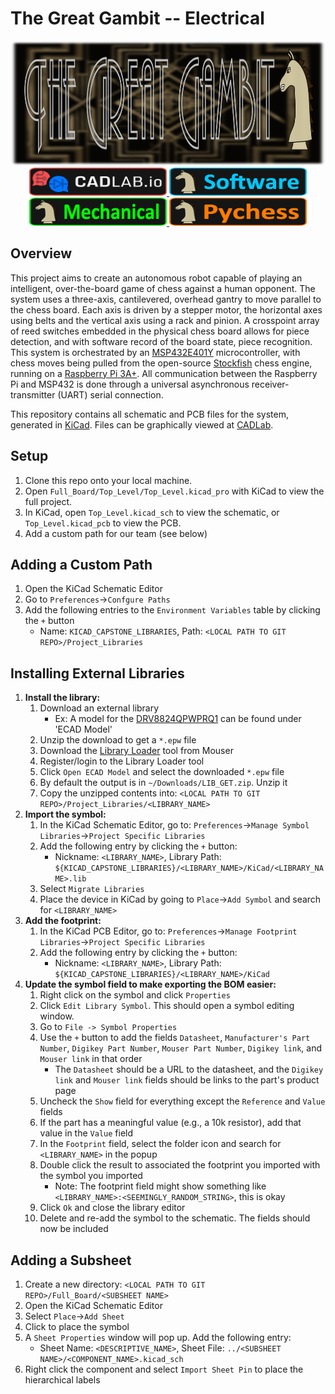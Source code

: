 # The Great Gambit -- Electrical

<!-- Buttons that link to the associated repos, uncomment all but this repo -->
<center>
    <img src="./Images/logo_large.png" alt="The Great Gambit Logo" style="height:200px;width:880px">
    <br>
    <a href="https://cadlab.io/project/25988/main/files">
        <img src="./Images/logo_cadlab_small.png" alt="CadLab Logo" style="height:45px;width:220px">
    </a>
    <!-- <a href="https://github.com/TheGreatGambit/Capstone-Electrical">
        <img src="./Images/logo_electrical_small.png" alt="Electrical Logo - Small" style="height:45px;width:220px">
    </a> -->
    <a href="https://github.com/TheGreatGambit/Capstone-Software">
        <img src="./Images/logo_software_small.png" alt="Software Logo - Small" style="height:45px;width:220px">
    </a>
    <a href="https://github.com/TheGreatGambit/Capstone-Mechanical-CAD">
        <img src="./Images/logo_mechanical_small.png" alt="Mechanical Logo - Small" style="height:45px;width:220px">
    </a>
    <a href="https://github.com/TheGreatGambit/Capstone-PyChess">
        <img src="./Images/logo_pychess_small.png" alt="PyChess Logo - Small" style="height:45px;width:220px">
    </a>
    </a>
</center>

<!-- Brief overview of this repo -->
## Overview
This project aims to create an autonomous robot capable of playing an intelligent, over-the-board game of chess against a human opponent. The system uses a three-axis, cantilevered, overhead gantry to move parallel to the chess board. Each axis is driven by a stepper motor, the horizontal axes using belts and the vertical axis using a rack and pinion. A crosspoint array of reed switches embedded in the physical chess board allows for piece detection, and with software record of the board state, piece recognition. This system is orchestrated by an [MSP432E401Y](https://www.ti.com/product/MSP432E401Y) microcontroller, with chess moves being pulled from the open-source [Stockfish](https://github.com/official-stockfish/Stockfish) chess engine, running on a [Raspberry Pi 3A+](https://www.raspberrypi.com/products/raspberry-pi-3-model-a-plus/). All communication between the Raspberry Pi and MSP432 is done through a universal asynchronous receiver-transmitter (UART) serial connection.

This repository contains all schematic and PCB files for the system, generated in [KiCad](https://www.kicad.org/). Files can be graphically viewed at [CADLab](https://cadlab.io/project/25988/main/files).

<!-- Any repo-specific setup, etc. -->
## Setup
1. Clone this repo onto your local machine.
2. Open `Full_Board/Top_Level/Top_Level.kicad_pro` with KiCad to view the full project.
3. In KiCad, open `Top_Level.kicad_sch` to view the schematic, or `Top_Level.kicad_pcb` to view the PCB.
4. Add a custom path for our team (see below)

## Adding a Custom Path
1. Open the KiCad Schematic Editor
2. Go to `Preferences`->`Confgure Paths`
3. Add the following entries to the `Environment Variables` table by clicking the `+` button
    - Name: `KICAD_CAPSTONE_LIBRARIES`, Path: `<LOCAL PATH TO GIT REPO>/Project_Libraries`

## Installing External Libraries
1. **Install the library:**
    1. Download an external library
        - Ex: A model for the [DRV8824QPWPRQ1](https://www.mouser.com/ProductDetail/Texas-Instruments/DRV8824QPWPRQ1?qs=MJut%252BdqOEgi82YN%2FoMkwBg%3D%3D&countryCode=US&currencyCode=USD) can be found under 'ECAD Model' 
    2. Unzip the download to get a `*.epw` file
    3. Download the [Library Loader](https://ms.componentsearchengine.com/pcb-libraries.php) tool from Mouser
    4. Register/login to the Library Loader tool
    5. Click `Open ECAD Model` and select the downloaded `*.epw` file
    6. By default the output is in `~/Downloads/LIB_GET.zip`. Unzip it
    7. Copy the unzipped contents into: `<LOCAL PATH TO GIT REPO>/Project_Libraries/<LIBRARY_NAME>`
2. **Import the symbol:**
    1. In the KiCad Schematic Editor, go to: `Preferences`->`Manage Symbol Libraries`->`Project Specific Libraries`
    2. Add the following entry by clicking the `+` button:
        - Nickname: `<LIBRARY_NAME>`, Library Path: `${KICAD_CAPSTONE_LIBRARIES}/<LIBRARY_NAME>/KiCad/<LIBRARY_NAME>.lib`
    3. Select `Migrate Libraries`
    4. Place the device in KiCad by going to `Place`->`Add Symbol` and search for `<LIBRARY_NAME>`
3. **Add the footprint:**
    1. In the KiCad PCB Editor, go to: `Preferences`->`Manage Footprint Libraries`->`Project Specific Libraries`
    2. Add the following entry by clicking the `+` button:
        - Nickname: `<LIBRARY_NAME>`, Library Path: `${KICAD_CAPSTONE_LIBRARIES}/<LIBRARY_NAME>/KiCad`
4. **Update the symbol field to make exporting the BOM easier:**
    1. Right click on the symbol and click `Properties`
    2. Click `Edit Library Symbol`. This should open a symbol editing window.
    3. Go to `File -> Symbol Properties`
    4. Use the `+` button to add the fields `Datasheet`, `Manufacturer's Part Number`, `Digikey Part Number`, `Mouser Part Number`, `Digikey link`, and `Mouser link` in that order
        - The `Datasheet` should be a URL to the datasheet, and the `Digikey link` and `Mouser link` fields should be links to the part's product page
    5. Uncheck the `Show` field for everything except the `Reference` and `Value` fields
    6. If the part has a meaningful value (e.g., a 10k resistor), add that value in the `Value` field
    7. In the `Footprint` field, select the folder icon and search for `<LIBRARY_NAME>` in the popup
    8. Double click the result to associated the footprint you imported with the symbol you imported
        - Note: The footprint field might show something like `<LIBRARY_NAME>:<SEEMINGLY_RANDOM_STRING>`, this is okay
    7. Click `Ok` and close the library editor
    8. Delete and re-add the symbol to the schematic. The fields should now be included

## Adding a Subsheet
1. Create a new directory: `<LOCAL PATH TO GIT REPO>/Full_Board/<SUBSHEET NAME>`
2. Open the KiCad Schematic Editor
3. Select `Place`->`Add Sheet`
4. Click to place the symbol
5. A `Sheet Properties` window will pop up. Add the following entry:
    - Sheet Name: `<DESCRIPTIVE_NAME>`, Sheet File: `../<SUBSHEET NAME>/<COMPONENT_NAME>.kicad_sch`
6. Right click the component and select `Import Sheet Pin` to place the hierarchical labels
